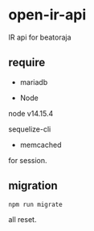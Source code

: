 # open-ir-api

IR api for beatoraja

## require

- mariadb

- Node

node v14.15.4

sequelize-cli

- memcached

for session.

## migration

`npm run migrate`

all reset.